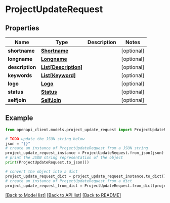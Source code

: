 # ProjectUpdateRequest


## Properties

Name | Type | Description | Notes
------------ | ------------- | ------------- | -------------
**shortname** | [**Shortname**](Shortname.md) |  | [optional] 
**longname** | [**Longname**](Longname.md) |  | [optional] 
**description** | [**List[Description]**](Description.md) |  | [optional] 
**keywords** | [**List[Keyword]**](Keyword.md) |  | [optional] 
**logo** | [**Logo**](Logo.md) |  | [optional] 
**status** | [**Status**](Status.md) |  | [optional] 
**selfjoin** | [**SelfJoin**](SelfJoin.md) |  | [optional] 

## Example

```python
from openapi_client.models.project_update_request import ProjectUpdateRequest

# TODO update the JSON string below
json = "{}"
# create an instance of ProjectUpdateRequest from a JSON string
project_update_request_instance = ProjectUpdateRequest.from_json(json)
# print the JSON string representation of the object
print(ProjectUpdateRequest.to_json())

# convert the object into a dict
project_update_request_dict = project_update_request_instance.to_dict()
# create an instance of ProjectUpdateRequest from a dict
project_update_request_from_dict = ProjectUpdateRequest.from_dict(project_update_request_dict)
```
[[Back to Model list]](../README.md#documentation-for-models) [[Back to API list]](../README.md#documentation-for-api-endpoints) [[Back to README]](../README.md)


